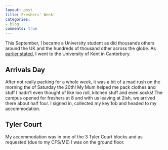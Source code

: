 ```yaml
---
layout: post
title: Freshers' Week!
categories:
- blog
comments: true
---
```


This September, I became a University student as did thousands others around the UK and the hundreds of thousand other across the globe. As [earlier stated][early], I went to the University of Kent in Canterbury.

## Arrivals Day
After not really packing for a whole week, it was a bit of a mad rush on the morning the of Saturday the 20th! My Mum helped me pack clothes and stuff I hadn't even thought of like loo roll, kitchen stuff and even socks! The campus opened for freshers at 8 and with us leaving at 2ish, we arrived there about half four. I signed in, collected my key fob and headed to my accommodation.

## Tyler Court
My accommodation was in one of the 3 Tyler Court blocks and as requested (due to my CFS/ME) I was on the ground floor.

[early]: http://james12802.co.uk/blog/2014/04/20/universty-application.html